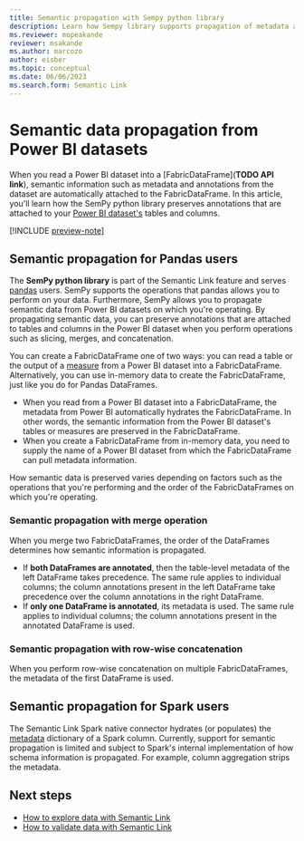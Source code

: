 ```yaml
---
title: Semantic propagation with Sempy python library
description: Learn how Sempy library supports propagation of metadata attached to Power BI datasets on which you're operating.
ms.reviewer: mopeakande
reviewer: msakande
ms.author: marcozo
author: eisber
ms.topic: conceptual
ms.date: 06/06/2023
ms.search.form: Semantic Link
---
```


# Semantic data propagation from Power BI datasets

When you read a Power BI dataset into a [FabricDataFrame](__TODO API link__), semantic information such as metadata and annotations from the dataset are automatically attached to the FabricDataFrame. In this article, you'll learn how the SemPy python library preserves annotations that are attached to your [Power BI dataset's](/power-bi/connect-data/service-datasets-understand) tables and columns.

[!INCLUDE [preview-note](../includes/preview-note.md)]

## Semantic propagation for Pandas users

The **SemPy python library** is part of the Semantic Link feature and serves [pandas](https://pandas.pydata.org/) users. SemPy supports the operations that pandas allows you to perform on your data. Furthermore, SemPy allows you to propagate semantic data from Power BI datasets on which you're operating. By propagating semantic data, you can preserve annotations that are attached to tables and columns in the Power BI dataset when you perform operations such as slicing, merges, and concatenation.

You can create a FabricDataFrame one of two ways: you can read a table or the output of a [measure](/power-bi/transform-model/desktop-measures) from a Power BI dataset into a FabricDataFrame. Alternatively, you can use in-memory data to create the FabricDataFrame, just like you do for Pandas DataFrames.

- When you read from a Power BI dataset into a FabricDataFrame, the metadata from Power BI automatically hydrates the FabricDataFrame. In other words, the semantic information from the Power BI dataset's tables or measures are preserved in the FabricDataFrame.
- When you create a FabricDataFrame from in-memory data, you need to supply the name of a Power BI dataset from which the FabricDataFrame can pull metadata information.

How semantic data is preserved varies depending on factors such as the operations that you're performing and the order of the FabricDataFrames on which you're operating.

### Semantic propagation with merge operation

When you merge two FabricDataFrames, the order of the DataFrames determines how semantic information is propagated.

   - If **both DataFrames are annotated**, then the table-level metadata of the left DataFrame takes precedence. The same rule applies to individual columns; the column annotations present in the left DataFrame take precedence over the column annotations in the right DataFrame.
   - If **only one DataFrame is annotated**, its metadata is used. The same rule applies to individual columns; the column annotations present in the annotated DataFrame is used.

### Semantic propagation with row-wise concatenation

When you perform row-wise concatenation on multiple FabricDataFrames, the metadata of the first DataFrame is used.


<!-- ### Semantic propagation with stack and unstack operations

Unstack operation in pandas is used to move a level of index from row to column. Just like its counterpart stack, it is a useful operation to reshape the datacube. Multi-level indexes on rows and columns in pandas can be visualized as the dimensions of a datacube. Each level of the index corresponds to one dimension, and the dataframe itself is just a projection of this higher-dimensional cube onto two dimensions, with some dimensions being projected to the rows, and some dimensions being projected to the columns. The "unstack" operation moves a level from the rows to columns, while the "stack" operation does the opposite. Both operations just change the shape of the dataframe, but neither changes the nature of the underlying datacube -->

## Semantic propagation for Spark users
The Semantic Link Spark native connector hydrates (or populates) the [metadata](https://spark.apache.org/docs/3.3.2/api/python/reference/pyspark.sql/api/pyspark.sql.types.StructField.html#pyspark.sql.types.StructField) dictionary of a Spark column.
Currently, support for semantic propagation is limited and subject to Spark's internal implementation of how schema information is propagated. For example, column aggregation strips the metadata.

## Next steps
- [How to explore data with Semantic Link](semantic-link-explore-data.md)
- [How to validate data with Semantic Link](semantic-link-validate-data.md)